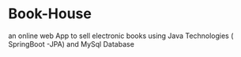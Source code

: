 # Book-House
an online web App to sell electronic books using Java Technologies ( SpringBoot -JPA) and MySql Database
